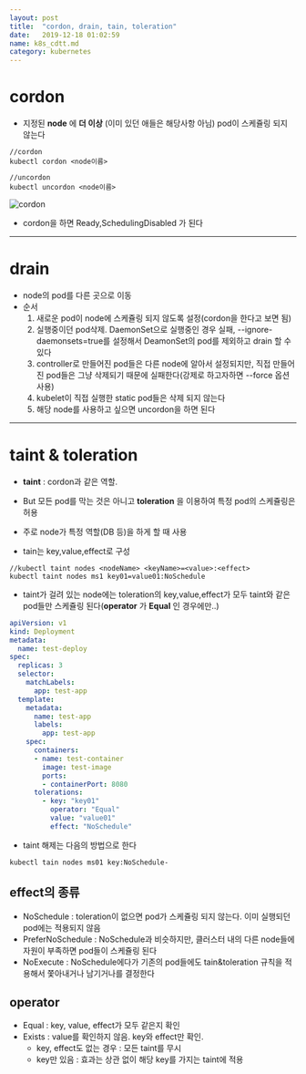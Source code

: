 ```yaml
---
layout: post
title:  "cordon, drain, tain, toleration"
date:   2019-12-18 01:02:59
name: k8s_cdtt.md
category: kubernetes
---
```


cordon
======

- 지정된 **node** 에 **더 이상** (이미 있던 애들은 해당사항 아님) pod이 스케쥴링 되지 않는다

```
//cordon
kubectl cordon <node이름>

//uncordon
kubectl uncordon <node이름>
```

![cordon]({{site.baseurl}}/post_img/{{page.name}}/cordon.png)

- cordon을 하면 Ready,SchedulingDisabled 가 된다

- - -

drain
=====

- node의 pod를 다른 곳으로 이동
- 순서
  1. 새로운 pod이 node에 스케쥴링 되지 않도록 설정(cordon을 한다고 보면 됨)
  2. 실행중이던 pod삭제. DaemonSet으로 실행중인 경우 실패, --ignore-daemonsets=true를 설정해서 DeamonSet의 pod를 제외하고 drain 할 수 있다
  3. controller로 만들어진 pod들은 다른 node에 알아서 설정되지만, 직접 만들어진 pod들은 그냥 삭제되기 때문에 실패한다(강제로 하고자하면 --force 옵션 사용)
  4. kubelet이 직접 실행한 static pod들은 삭제 되지 않는다
  5. 해당 node를 사용하고 싶으면 uncordon을 하면 된다

- - -

taint & toleration
====

- **taint** : cordon과 같은 역할.
- But 모든 pod를 막는 것은 아니고 **toleration** 을 이용하여 특정 pod의 스케쥴링은 허용
- 주로 node가 특정 역할(DB 등)을 하게 할 때 사용

- tain는 key,value,effect로 구성

```
//kubectl taint nodes <nodeName> <keyName>=<value>:<effect>
kubectl taint nodes ms1 key01=value01:NoSchedule
```

- taint가 걸려 있는 node에는 toleration의 key,value,effect가 모두 taint와 같은 pod들만 스케쥴링 된다(**operator** 가 **Equal** 인 경우에만..)

```yaml
apiVersion: v1
kind: Deployment
metadata:
  name: test-deploy
spec:
  replicas: 3
  selector:
    matchLabels:
      app: test-app
  template:
    metadata:
      name: test-app
      labels:
        app: test-app
    spec:
      containers:
      - name: test-container
        image: test-image
        ports:
        - containerPort: 8080
      tolerations:
        - key: "key01"  
          operator: "Equal"
          value: "value01"
          effect: "NoSchedule"
```

- taint 해제는 다음의 방법으로 한다

```
kubectl tain nodes ms01 key:NoSchedule-
```

effect의 종류
-------------

- NoSchedule : toleration이 없으면 pod가 스케쥴링 되지 않는다. 이미 실행되던 pod에는 적용되지 않음
- PreferNoSchedule : NoSchedule과 비슷하지만, 클러스터 내의 다른 node들에 자원이 부족하면 pod들이 스케쥴링 된다
- NoExecute : NoSchedule에다가 기존의 pod들에도 tain&toleration 규칙을 적용해서 쫓아내거나 남기거나를 결정한다

operator
-----------

- Equal : key, value, effect가 모두 같은지 확인
- Exists : value를 확인하지 않음. key와 effect만 확인.
  - key, effect도 없는 경우 : 모든 taint를 무시
  - key만 있음 : 효과는 상관 없이 해당 key를 가지는 taint에 적용

